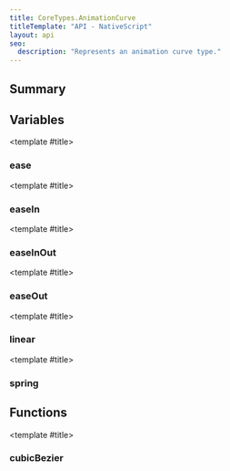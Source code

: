 ```yaml
---
title: CoreTypes.AnimationCurve
titleTemplate: "API - NativeScript"
layout: api
seo:
  description: "Represents an animation curve type."
---
```


<!-- This page is auto generated, do not edit manually. -->
<!-- Run "yarn generate:api-docs" to regenerate -->

<script setup lang="ts">
  import { provide } from "vue";
  import API_DATA from "./CoreTypes-AnimationCurve.data.json";
  
  provide('API_DATA', API_DATA);
</script>

<APIRefHierarchy v-once />

<APIRefComment commentBase64="eyJibG9ja1RhZ3MiOltdLCJtb2RpZmllclRhZ3MiOnt9LCJzdW1tYXJ5IjpbeyJraW5kIjoidGV4dCIsInRleHQiOiJSZXByZXNlbnRzIGFuIGFuaW1hdGlvbiBjdXJ2ZSB0eXBlLiJ9XX0=" v-once />

## <Heading ignore>Summary</Heading>

<APIRefSummary v-once />

## Variables

<div class="isConst">

<APIRef for="2751" v-once>

<template #title>

### ease

</template>

</APIRef>

</div>

<div class="isConst">

<APIRef for="2752" v-once>

<template #title>

### easeIn

</template>

</APIRef>

</div>

<div class="isConst">

<APIRef for="2754" v-once>

<template #title>

### easeInOut

</template>

</APIRef>

</div>

<div class="isConst">

<APIRef for="2753" v-once>

<template #title>

### easeOut

</template>

</APIRef>

</div>

<div class="isConst">

<APIRef for="2755" v-once>

<template #title>

### linear

</template>

</APIRef>

</div>

<div class="isConst">

<APIRef for="2756" v-once>

<template #title>

### spring

</template>

</APIRef>

</div>

## Functions

<div class="">

<APIRef for="2745" v-once>

<template #title>

### cubicBezier

</template>

</APIRef>

</div>
